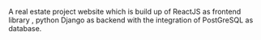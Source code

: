 A real estate project website which is build up of ReactJS as frontend library , python Django as backend with the integration of PostGreSQL as database.
